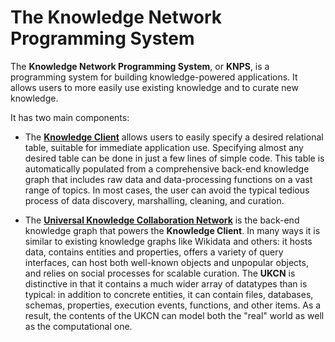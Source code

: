 # The Knowledge Network Programming System

The __Knowledge Network Programming System__, or __KNPS__, is a programming
system for building knowledge-powered applications. It allows users to more easily use existing knowledge and to curate new knowledge.

It has two main components:

- The [__Knowledge Client__](knowledgeclient.md) allows users to easily specify a desired relational table, suitable for immediate application use.  Specifying almost any desired table can be done in just a few lines of simple code.  This table
is automatically populated from a comprehensive back-end knowledge graph that includes raw data and data-processing functions on a vast range of topics. In most cases, the user can avoid the typical tedious process of data discovery, marshalling, cleaning, and curation.

- The [__Universal Knowledge Collaboration Network__](sharingservice.md) is the back-end knowledge graph that powers the __Knowledge Client__.  In many ways it is similar to existing knowledge graphs like Wikidata and others: it hosts data, contains entities and properties, offers a variety of query interfaces, can host both well-known objects and unpopular objects, and relies on social processes for scalable curation. The __UKCN__ is distinctive in that it contains a much wider array of datatypes than is typical: in addition to concrete entities, it can contain files, databases, schemas, properties, execution events, functions, and other items. As a result, the contents of the UKCN can model both the "real" world as well as the computational one. 




<!-- KGPL has a few distinctive qualities:

- __Real World Values and Types__: KGPL covers the "real world" just
  like a Knowledge Graph does. Its enormous standard class library has
  data values and types that reflect the real world: there's a value for
  `Barack_Obama` and one for `Boston_Red_Sox`. There's a type for
  `Politician` and one for `Cartoons`.  These are built using the
  popular Wikidata Knowledge Graph. You can add your own data values
  and types using your own KG. 
- __Run Once, Share Everywhere__: Every KGPL output carries lineage
  information and has a globally-unique URL. That means every program
  output of every execution can be examined, debugged, and extended by
  every other user. 
- __Integration With Data Pipelines__: KGPL assumes its inputs come
  from data pipelines and its outputs will used to feed data
  pipelines. The language makes data quality tracking, debugging, and
  iterative refinement an easy part of every program. 

KGPL also has one __very undistinctive quality__: programs are
basically Python.  Your daily programming habits remain 99% unchanged.

-->
